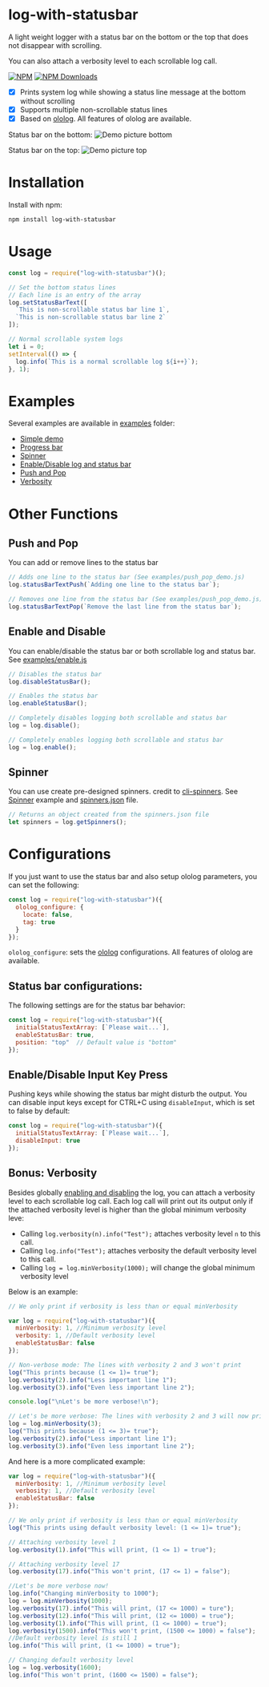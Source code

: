 # log-with-statusbar

A light weight logger with a status bar on the bottom or the top that does not disappear with scrolling.

You can also attach a verbosity level to each scrollable log call.

  [![NPM](https://badge.fury.io/js/log-with-statusbar.svg)](https://www.npmjs.com/package/log-with-statusbar)
  [![NPM Downloads][downloadst-image]][downloads-url]

- [x] Prints system log while showing a status line message at the bottom without scrolling
- [x] Supports multiple non-scrollable status lines
- [x] Based on [ololog](https://github.com/xpl/ololog). All features of ololog are available.

Status bar on the bottom:
![Demo picture bottom](https://raw.githubusercontent.com/ourarash/log-with-statusbar/master/screenshot2.gif)

Status bar on the top:
![Demo picture top](https://raw.githubusercontent.com/ourarash/log-with-statusbar/master/screenshot_top.gif)

# Installation
Install with npm:

```bash
npm install log-with-statusbar
```

# Usage

```javascript
const log = require("log-with-statusbar")();

// Set the bottom status lines
// Each line is an entry of the array
log.setStatusBarText([
  `This is non-scrollable status bar line 1`,
  `This is non-scrollable status bar line 2`
]);

// Normal scrollable system logs
let i = 0;
setInterval(() => {
  log.info(`This is a normal scrollable log ${i++}`);
}, 1);
```

# Examples

Several examples are available in [examples](examples) folder:
- [Simple demo](examples/simple_demo.js)
- [Progress bar](examples/demo.js)
- [Spinner](examples/spinner.js)
- [Enable/Disable log and status bar](examples/enable.js)
- [Push and Pop](examples/push_pop_demo.js)
- [Verbosity](examples/verbose.js)

# Other Functions
## Push and Pop
You can add or remove lines to the status bar

```javascript
// Adds one line to the status bar (See examples/push_pop_demo.js)
log.statusBarTextPush(`Adding one line to the status bar`);

// Removes one line from the status bar (See examples/push_pop_demo.js)
log.statusBarTextPop(`Remove the last line from the status bar`);
```
## Enable and Disable
You can enable/disable the status bar or both scrollable log and status bar. See [examples/enable.js](examples/enable.js)

```javascript
// Disables the status bar
log.disableStatusBar();

// Enables the status bar
log.enableStatusBar();

// Completely disables logging both scrollable and status bar
log = log.disable();

// Completely enables logging both scrollable and status bar
log = log.enable();
```
## Spinner
You can use create pre-designed spinners. credit to [cli-spinners](https://github.com/sindresorhus/cli-spinners). See [Spinner](examples/spinner.js) example and [spinners.json](spinners.json) file.

```javascript
// Returns an object created from the spinners.json file
let spinners = log.getSpinners();

```
# Configurations

If you just want to use the status bar and also setup ololog parameters, you can set the following:

```javascript
const log = require("log-with-statusbar")({
  ololog_configure: {
    locate: false,
    tag: true
  }
});
```

`ololog_configure`: sets the [ololog](https://github.com/xpl/ololog) configurations. All features of ololog are available.

## Status bar configurations:

The following settings are for the status bar behavior:

```javascript
const log = require("log-with-statusbar")({
  initialStatusTextArray: [`Please wait...`],
  enableStatusBar: true,
  position: "top"  // Default value is "bottom"
});
```
## Enable/Disable Input Key Press
Pushing keys while showing the status bar might disturb the output. You can disable input keys except for CTRL+C using `disableInput`, which is set to false by default:

```javascript
const log = require("log-with-statusbar")({
  initialStatusTextArray: [`Please wait...`],
  disableInput: true
});
```

## Bonus: Verbosity
Besides globally [enabling and disabling](#enable-and-Disable) the log, you can attach a verbosity level to each scrollable log call. Each log call will print out its output only if the attached verbosity level is higher than the global minimum verbosity leve:

- Calling `log.verbosity(n).info("Test");` attaches verbosity level `n` to this call.
- Calling `log.info("Test");` attaches verbosity the default verbosity level to this call.
- Calling `log = log.minVerbosity(1000);` will change the global minimum verbosity level

Below is an example:

```javascript
// We only print if verbosity is less than or equal minVerbosity

var log = require("log-with-statusbar")({
  minVerbosity: 1, //Minimum verbosity level
  verbosity: 1, //Default verbosity level
  enableStatusBar: false
});

// Non-verbose mode: The lines with verbosity 2 and 3 won't print
log("This prints because (1 <= 1)= true");
log.verbosity(2).info("Less important line 1");
log.verbosity(3).info("Even less important line 2");

console.log("\nLet's be more verbose!\n");

// Let's be more verbose: The lines with verbosity 2 and 3 will now print
log = log.minVerbosity(3);
log("This prints because (1 <= 3)= true");
log.verbosity(2).info("Less important line 1");
log.verbosity(3).info("Even less important line 2");
```

And here is a more complicated example:

```javascript
var log = require("log-with-statusbar")({
  minVerbosity: 1, //Minimum verbosity level
  verbosity: 1, //Default verbosity level
  enableStatusBar: false
});

// We only print if verbosity is less than or equal minVerbosity
log("This prints using default verbosity level: (1 <= 1)= true");

// Attaching verbosity level 1
log.verbosity(1).info("This will print, (1 <= 1) = true");

// Attaching verbosity level 17
log.verbosity(17).info("This won't print, (17 <= 1) = false");

//Let's be more verbose now!
log.info("Changing minVerbosity to 1000");
log = log.minVerbosity(1000);
log.verbosity(17).info("This will print, (17 <= 1000) = ture");
log.verbosity(12).info("This will print, (12 <= 1000) = true");
log.verbosity(1).info("This will print, (1 <= 1000) = true");
log.verbosity(1500).info("This won't print, (1500 <= 1000) = false");
//Default verbosity level is still 1
log.info("This will print, (1 <= 1000) = true");

// Changing default verbosity level
log = log.verbosity(1600);
log.info("This won't print, (1600 <= 1500) = false");
```

[downloads-image]: https://img.shields.io/npm/dm/log-with-statusbar.svg
[downloadst-image]: https://img.shields.io/npm/dt/log-with-statusbar.svg
[downloads-url]: https://npmjs.org/package/log-with-statusbar
